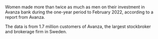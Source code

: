 
Women made more than twice as much as men on their investment in Avanza bank during the one-year period to February 2022, according to a report from Avanza.

The data is from 1.7 million customers of Avanza, the largest stockbroker and brokerage firm in Sweden.

